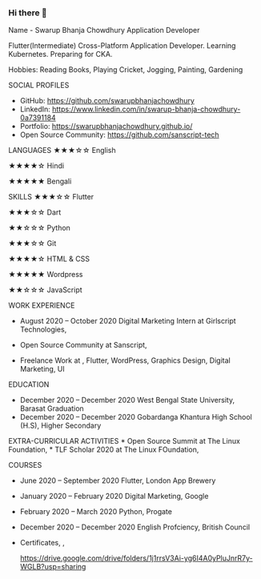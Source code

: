 ### Hi there 👋

Name - Swarup Bhanja Chowdhury
Application Developer


Flutter(Intermediate) Cross-Platform Application Developer. Learning Kubernetes. Preparing for CKA.

  Hobbies: Reading Books, Playing Cricket, Jogging, Painting, Gardening

SOCIAL PROFILES
  * GitHub: https://github.com/swarupbhanjachowdhury
  * LinkedIn: https://www.linkedin.com/in/swarup-bhanja-chowdhury-0a7391184
  * Portfolio: https://swarupbhanjachowdhury.github.io/
  * Open Source Community: https://github.com/sanscript-tech

LANGUAGES
  ★★★☆☆ English

  ★★★★☆ Hindi

  ★★★★★ Bengali


SKILLS
  ★★★☆☆ Flutter

  ★★★☆☆ Dart

  ★★☆☆☆ Python

  ★★★☆☆ Git

  ★★★★☆ HTML & CSS

  ★★★★★ Wordpress

  ★★☆☆☆ JavaScript

WORK EXPERIENCE
  * August 2020 – October 2020
    Digital Marketing Intern at Girlscript Technologies, 

  * 
    Open Source Community at Sanscript, 

  * 
    Freelance Work at , 
      Flutter, WordPress, Graphics Design, Digital Marketing, UI


EDUCATION
  * December 2020 – December 2020
    West Bengal State University, Barasat Graduation
  * December 2020 – December 2020
    Gobardanga Khantura High School (H.S),  Higher Secondary

EXTRA-CURRICULAR ACTIVITIES
  * 
    Open Source Summit  at The Linux Foundation, 
  * 
    TLF Scholar 2020 at The Linux FOundation, 

COURSES
  * June 2020 – September 2020
    Flutter, London App Brewery 
  * January 2020 – February 2020
    Digital Marketing, Google
  * February 2020 – March 2020
    Python, Progate
  * December 2020 – December 2020
    English Profciency, British Council 


  * Certificates, , 

    https://drive.google.com/drive/folders/1j1rrsV3Ai-yg6I4A0yPluJnrR7y-WGLB?usp=sharing
